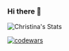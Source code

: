 ### Hi there 👋
![Christina's Stats](https://github-readme-stats-sigma-five.vercel.app/api?username=ChristinaFomenko&show_icons=true&theme=dracula)

[![codewars](https://www.codewars.com/users/ChristinaFomenko/badges/micro)](https://www.codewars.com/users/ChristinaFomenko)
